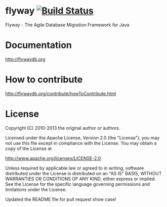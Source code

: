 flyway [![Build Status](https://travis-ci.org/flyway/flyway.png)](https://travis-ci.org/flyway/flyway)
======

Flyway - The Agile Database Migration Framework for Java

Documentation
=============
http://flywaydb.org

How to contribute
=================
http://flywaydb.org/contribute/howToContribute.html

License
=======
Copyright (C) 2010-2013 the original author or authors.

Licensed under the Apache License, Version 2.0 (the "License");
you may not use this file except in compliance with the License.
You may obtain a copy of the License at

http://www.apache.org/licenses/LICENSE-2.0

Unless required by applicable law or agreed to in writing, software
distributed under the License is distributed on an "AS IS" BASIS,
WITHOUT WARRANTIES OR CONDITIONS OF ANY KIND, either express or implied.
See the License for the specific language governing permissions and
limitations under the License.

Updated the README file for pull request show case!
